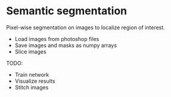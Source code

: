 # Semantic segmentation

Pixel-wise segmentation on images to localize region of interest. 
* Load images from photoshop files 
* Save images and masks as numpy arrays
* Slice images

TODO:
* Train network
* Visualize results
* Stitch images
